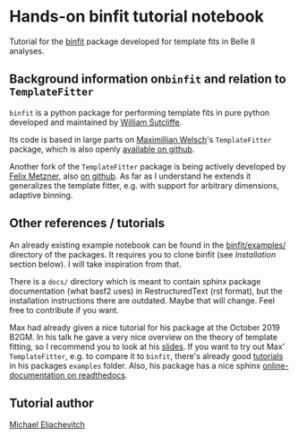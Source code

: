 # Hands-on binfit tutorial notebook

Tutorial for the [binfit](https://stash.desy.de/users/sutclw/repos/binfit)
package developed for template fits in Belle II analyses.

## Background information on`binfit` and relation to `TemplateFitter`

`binfit` is a python package for performing template fits in pure python
developed and maintained by [William
Sutcliffe](mailto:william.sutcliffe08@gmail.com).

Its code is based in large parts on [Maximillian Welsch](mailto:mwelsch@uni-bonn.de)'s `TemplateFitter` package,
which is also openly [available on github](https://github.com/welschma/TemplateFitter).

Another fork of the `TemplateFitter` package is being actively developed by [Felix Metzner](mailto:felix.metzner@kit.edu), also [on github](https://github.com/FelixMetzner/TemplateFitter). As far as I understand he extends it generalizes the template fitter, e.g. with support for arbitrary dimensions, adaptive binning.

## Other references / tutorials

An already existing example notebook can be found in the [binfit/examples/](https://stash.desy.de/users/sutclw/repos/binfit/browse/binfit/examples) directory of the packages. It requires you to clone binfit (see *Installation* section below). I will take inspiration from that.

There is a `docs/` directory which is meant to contain sphinx package documentation (what basf2 uses) in RestructuredText (rst format), but the installation instructions there are outdated. Maybe that will change. Feel free to contribute if you want.

Max had already given a nice tutorial for his package at the October 2019 B2GM.
In his talk he gave a very nice overview on the theory of template fitting, so I recommend you to look at his [slides](https://indico.belle2.org/event/1158/contributions/4726/attachments/2809/4241/b2gm_templatefitter.pdf). If you want to try out Max' `TemplateFitter`, e.g. to compare it to `binfit`, there's already good [tutorials](https://github.com/welschma/TemplateFitter/blob/master/examples/basic_example.ipynb) in his packages `examples` folder. Also, his package has a nice sphinx [online-documentation on readthedocs](https://templatefitter.readthedocs.io/en/latest/index.html).

## Tutorial author

[Michael Eliachevitch](mailto:meliache@uni-bonn.de "email")
